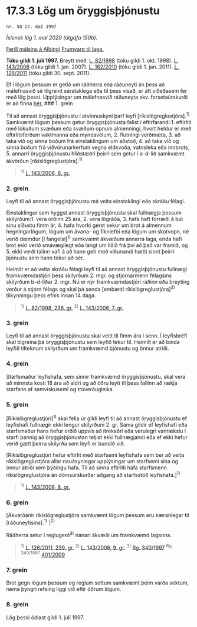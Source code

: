 # 17.3.3 Lög um öryggisþjónustu

`nr. 58 22. maí 1997`

_Íslensk lög 1. maí 2020 (útgáfa 150b)._

[Ferill málsins á Alþingi](https://www.althingi.is/thingstorf/thingmalalistar-eftir-thingum/ferill/?ltg=121&mnr=486)
[Frumvarp til laga.](https://www.althingi.is/altext/121/s/0817.html)

**Tóku gildi 1. júlí 1997.**
Breytt með:
[L. 82/1998](https://althingi.is/altext/stjt/1998.082.html) (tóku gildi 1. okt. 1998).
[L. 143/2006](https://althingi.is/altext/stjt/2006.143.html) (tóku gildi 1. jan. 2007).
[L. 162/2010](https://althingi.is/altext/stjt/2010.162.html) (tóku gildi 1. jan. 2011).
[L. 126/2011](https://althingi.is/altext/stjt/2011.126.html) (tóku gildi 30. sept. 2011).

Ef í lögum þessum er getið um ráðherra eða ráðuneyti án þess að málefnasvið sé tilgreint sérstaklega eða til þess vísað, er átt viðeðasem fer með lög þessi. Upplýsingar um málefnasvið ráðuneyta skv. forsetaúrskurði er að finna [hér.](2018119.md) ### 1. grein

Til að annast öryggisþjónustu í atvinnuskyni þarf leyfi [ríkislögreglustjóra].<sup>1)</sup> Samkvæmt lögum þessum getur öryggisþjónusta falist í eftirfarandi:1. eftirliti með lokuðum svæðum eða svæðum opnum almenningi, hvort heldur er með eftirlitsferðum vaktmanna eða myndavélum,
2. flutningi verðmæta,
3. að taka við og sinna boðum frá einstaklingum um aðstoð,
4. að taka við og sinna boðum frá viðvörunarkerfum vegna eldsvoða, vatnsleka eða innbrots,
5. annarri öryggisþjónustu hliðstæðri þeirri sem getur í a–d-lið samkvæmt ákvörðun [ríkislögreglustjóra].<sup>1)</sup> 

> <sup>1)</sup> [L. 143/2006, 6. gr.](https://althingi.is/altext/stjt/2006.143.html)

### 2. grein

Leyfi til að annast öryggisþjónustu má veita einstaklingi eða skráðu félagi.

Einstaklingur sem hyggst annast öryggisþjónustu skal fullnægja þessum skilyrðum:1. vera orðinn 25 ára,
2. vera lögráða,
3. hafa haft forræði á búi sínu síðustu fimm ár,
4. hafa hvorki gerst sekur um brot á almennum hegningarlögum, lögum um ávana- og fíkniefni eða lögum um skotvopn, né verið dæmdur [í fangelsi]<sup>1)</sup> samkvæmt ákvæðum annarra laga, enda hafi brot ekki verið smávægilegt eða langt um liðið frá því að það var framið, og
5. ekki verði talinn vafi á að hann geti með viðunandi hætti sinnt þeirri þjónustu sem hann tekur að sér.

Heimilt er að veita skráðu félagi leyfi til að annast öryggisþjónustu fullnægi framkvæmdastjóri þess skilyrðum 2. mgr. og stjórnarmenn félagsins skilyrðum b–d-liðar 2. mgr. Nú er nýr framkvæmdastjóri ráðinn eða breyting verður á stjórn félags og skal þá senda [embætti ríkislögreglustjóra]<sup>2)</sup> tilkynningu þess efnis innan 14 daga.

> <sup>1)</sup> [L. 82/1998, 236. gr.](https://althingi.is/altext/stjt/1998.082.html) <sup>2)</sup> [L. 143/2006, 7. gr.](https://althingi.is/altext/stjt/2006.143.html)

### 3. grein

Leyfi til að annast öryggisþjónustu skal veitt til fimm ára í senn. Í leyfisbréfi skal tilgreina þá öryggisþjónustu sem leyfið tekur til. Heimilt er að binda leyfið tilteknum skilyrðum um framkvæmd þjónustu og önnur atriði.

### 4. grein

Starfsmaður leyfishafa, sem sinnir framkvæmd öryggisþjónustu, skal vera að minnsta kosti 18 ára að aldri og að öðru leyti til þess fallinn að rækja starfann af samviskusemi og trúverðugleika.

### 5. grein

[Ríkislögreglustjóri]<sup>1)</sup> skal fella úr gildi leyfi til að annast öryggisþjónustu ef leyfishafi fullnægir ekki lengur skilyrðum 2. gr. Sama gildir ef leyfishafi eða starfsmaður hans hefur orðið uppvís að ítrekaðri eða verulegri vanrækslu í starfi þannig að öryggisþjónustan teljist ekki fullnægjandi eða ef ekki hefur verið gætt þeirra skilyrða sem leyfi er bundið við.

[Ríkislögreglustjóri hefur eftirlit með starfsemi leyfishafa sem ber að veita ríkislögreglustjóra allar nauðsynlegar upplýsingar um starfsemi sína og önnur atriði sem þýðingu hafa. Til að sinna eftirliti hafa starfsmenn ríkislögreglustjóra án dómsúrskurðar aðgang að starfsstöð leyfishafa.]<sup>1)</sup> 

> <sup>1)</sup> [L. 143/2006, 8. gr.](https://althingi.is/altext/stjt/2006.143.html)

### 6. grein

[Ákvarðanir ríkislögreglustjóra samkvæmt lögum þessum eru kæranlegar til [ráðuneytisins].<sup>1)</sup> ]<sup>2)</sup> 

Ráðherra setur í reglugerð<sup>3)</sup> nánari ákvæði um framkvæmd laganna.

> <sup>1)</sup> [L. 126/2011, 239. gr.](https://althingi.is/altext/stjt/2011.126.html) <sup>2)</sup> [L. 143/2006, 9. gr.](https://althingi.is/altext/stjt/2006.143.html) <sup>3)</sup> [Rg. 340/1997](https://althingi.ishttps://www.reglugerd.is/reglugerdir/allar/nr/340-1997) <sup>Rg. 340/1997</sup> [401/2009](https://althingi.ishttps://www.reglugerd.is/reglugerdir/allar/nr/401-2009)

### 7. grein

Brot gegn lögum þessum og reglum settum samkvæmt þeim varða sektum, nema þyngri refsing liggi við eftir öðrum lögum.

### 8. grein

Lög þessi öðlast gildi 1. júlí 1997.
